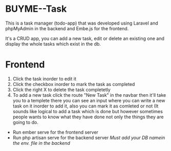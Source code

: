 # BUYME--Task

This is a task manager (todo-app) that was developed using Laravel and phpMyAdmin in the backend and Embe.js for the frontend.

It's a CRUD app, you can add a new task, edit or delete an existing one and display the whole tasks which exist in the db.

# Frontend
1. Click the task inorder to edit it
2. Click the checkbox inorder to mark the task as completed
3. Click the right X to delete the task completetly
4. To add a new task click the route "New Task" in the navbar then it'll take you to a templete there you can see an input where you can write a new task on it inorder to add it, also you can mark it as comleted or not (It sounds like logical to add a task which is done but however sometimes people wants to know what they have done not only the things they are going to do.


* Run ember serve for the frontend server
* Run php artisan serve for the backend server
*Must add your DB namein the env. file in the backend*
